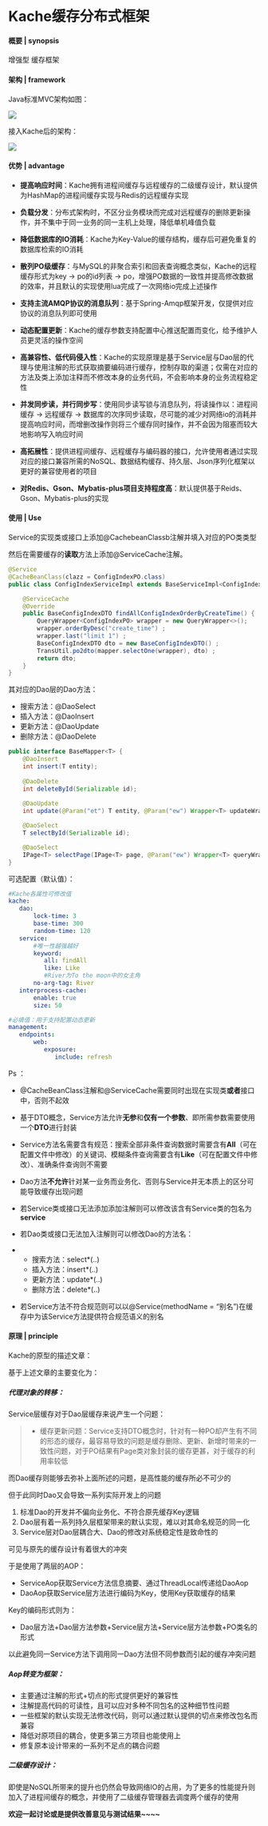# Kache缓存分布式框架

#### 概要 | synopsis

增强型 缓存框架

#### 架构 | framework

Java标准MVC架构如图：

![](https://www.hualigs.cn/image/6127d7294d06c.jpg)

接入Kache后的架构：

![](https://www.hualigs.cn/image/6127d72990452.jpg)

#### 优势 | advantage

- **提高响应时间**：Kache拥有进程间缓存与远程缓存的二级缓存设计，默认提供为HashMap的进程间缓存实现与Redis的远程缓存实现
- **负载分发**：分布式架构时，不区分业务模块而完成对远程缓存的删除更新操作，并不集中于同一业务的同一主机上处理，降低单机峰值负载
- **降低数据库的IO消耗**：Kache为Key-Value的缓存结构，缓存后可避免重复的数据库检索的IO消耗
- **散列PO级缓存**：与MySQL的非聚合索引和回表查询概念类似，Kache的远程缓存形式为key -> po的id列表 -> po，增强PO数据的一致性并提高修改数据的效率，并且默认的实现使用lua完成了一次网络io完成上述操作
- **支持主流AMQP协议的消息队列**：基于Spring-Amqp框架开发，仅提供对应协议的消息队列即可使用
- **动态配置更新**：Kache的缓存参数支持配置中心推送配置而变化，给予维护人员更灵活的操作空间

- **高兼容性、低代码侵入性**：Kache的实现原理是基于Service层与Dao层的代理与使用注解的形式获取摘要编码进行缓存，控制存取的渠道；仅需在对应的方法及类上添加注释而不修改本身的业务代码，不会影响本身的业务流程稳定性
- **并发同步读，并行同步写**：使用同步读写锁与消息队列，将读操作以：进程间缓存 -> 远程缓存 -> 数据库的次序同步读取，尽可能的减少对网络io的消耗并提高响应时间，而增删改操作则将三个缓存同时操作，并不会因为阻塞而较大地影响写入响应时间
- **高拓展性**：提供进程间缓存、远程缓存与编码器的接口，允许使用者通过实现对应的接口兼容所需的NoSQL、数据结构缓存、持久层、Json序列化框架以更好的兼容使用者的项目
- **对Redis、Gson、Mybatis-plus项目支持程度高**：默认提供基于Reids、Gson、Mybatis-plus的实现

#### 使用 | Use

Service的实现类或接口上添加@CachebeanClassb注解并填入对应的PO类类型

然后在需要缓存的**读取**方法上添加@ServiceCache注解。

```java
@Service
@CacheBeanClass(clazz = ConfigIndexPO.class)
public class ConfigIndexServiceImpl extends BaseServiceImpl<ConfigIndexPO, ConfigIndexMapper> implements IConfigIndexService {

    @ServiceCache
    @Override
    public BaseConfigIndexDTO findAllConfigIndexOrderByCreateTime() {
        QueryWrapper<ConfigIndexPO> wrapper = new QueryWrapper<>();
        wrapper.orderByDesc("create_time") ;
        wrapper.last("limit 1") ;
        BaseConfigIndexDTO dto = new BaseConfigIndexDTO() ;
        TransUtil.po2dto(mapper.selectOne(wrapper), dto) ;
        return dto;
    }
}
```

其对应的Dao层的Dao方法：

- 搜索方法：@DaoSelect
- 插入方法：@DaoInsert
- 更新方法：@DaoUpdate
- 删除方法：@DaoDelete

```java
public interface BaseMapper<T> {
    @DaoInsert
    int insert(T entity);
    
	@DaoDelete
    int deleteById(Serializable id);
    
	@DaoUpdate
    int update(@Param("et") T entity, @Param("ew") Wrapper<T> updateWrapper);

    @DaoSelect
    T selectById(Serializable id);

    @DaoSelect
    IPage<T> selectPage(IPage<T> page, @Param("ew") Wrapper<T> queryWrapper);
}
```

可选配置（默认值）：

```yaml
#Kache各属性可修改值
kache:
   dao:
       lock-time: 3
       base-time: 300
       random-time: 120
   service:
   	   #唯一性越强越好
       keyword:
          all: findAll
          like: Like
          #River为To the moon中的女主角
       no-arg-tag: River
   interprocess-cache:
       enable: true
       size: 50

#必填值：用于支持配置动态更新
management:
   endpoints:
       web:
          exposure:
             include: refresh
```

Ps ：

- @CacheBeanClass注解和@ServiceCache需要同时出现在实现类**或者**接口中，否则不起效
- 基于DTO概念，Service方法允许**无参**和**仅有一个参数**、即所需参数需要使用一个**DTO**进行封装
- Service方法名需要含有规范：搜索全部非条件查询数据时需要含有**All**（可在配置文件中修改）的关键词、模糊条件查询需要含有**Like**（可在配置文件中修改）、准确条件查询则不需要
- Dao方法**不允许**针对某一业务而业务化、否则与Service并无本质上的区分可能导致缓存出现问题

- 若Service类或接口无法添加添加注解则可以修改该含有Service类的包名为**service**
- 若Dao类或接口无法加入注解则可以修改Dao的方法名：
- - 搜索方法：select*(..)
  - 插入方法：insert*(..)
  - 更新方法：update*(..)
  - 删除方法：delete*(..)
- 若Service方法不符合规范则可以以@Service(methodName = “别名”)在缓存中为该Service方法提供符合规范语义的别名

#### 原理 | principle

Kache的原型的描述文章：

[原型文章]: https://zhuanlan.zhihu.com/p/395076311

基于上述文章的主要变化为：

##### 代理对象的转移：

Service层缓存对于Dao层缓存来说产生一个问题：

> - 缓存更新问题：Service支持DTO概念时，针对有一种PO却产生有不同的形态的缓存，最容易导致的问题是缓存删除、更新、新增时带来的一致性问题，对于PO结果有Page类对象封装的缓存更甚，对于缓存的利用率较低

而Dao缓存则能够去弥补上面所述的问题，是高性能的缓存所必不可少的

但于此同时Dao又会导致一系列实际开发上的问题

1. 标准Dao的开发并不偏向业务化、不符合原先缓存Key逻辑
2. Dao层有着一系列持久层框架带来的默认实现，难以对其命名规范的同一化
3. Service层对Dao层耦合大、Dao的修改对系统稳定性是致命性的

可见与原先的缓存设计有着很大的冲突

于是使用了两层的AOP：

- ServiceAop获取Service方法信息摘要、通过ThreadLocal传递给DaoAop
- DaoAop获取Service层方法进行编码为Key，使用Key获取缓存的结果

Key的编码形式则为：

- Dao层方法+Dao层方法参数+Service层方法+Service层方法参数+PO类名的形式

以此避免同一Service方法下调用同一Dao方法但不同参数而引起的缓存冲突问题

##### Aop转变为框架：

- 主要通过注解的形式+切点的形式提供更好的兼容性
- 注解提高代码的可读性，且可以应对多种不同包名的这种细节性问题
- 一些框架的默认实现无法修改代码，则可以通过默认提供的切点来修改包名而兼容
- 降低对原项目的耦合，使更多第三方项目也能使用上
- 修复原本设计带来的一系列不足点的耦合问题

##### 二级缓存设计：

即使是NoSQL所带来的提升也仍然会导致网络IO的占用，为了更多的性能提升则加入了进程间缓存的概念，并使用了二级缓存管理器去调度两个缓存的使用



**欢迎一起讨论或是提供改善意见与测试结果~~~~**
